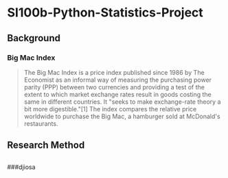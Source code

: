 # SI100b-Python-Statistics-Project
## Background
### Big Mac Index
>The Big Mac Index is a price index published since 1986 by The Economist as an informal way of measuring the purchasing power parity (PPP) between two currencies and providing a test of the extent to which market exchange rates result in goods costing the same in different countries. It "seeks to make exchange-rate theory a bit more digestible."[1] The index compares the relative price worldwide to purchase the Big Mac, a hamburger sold at McDonald's restaurants.
### 

## Research Method
## 
###djiosa
